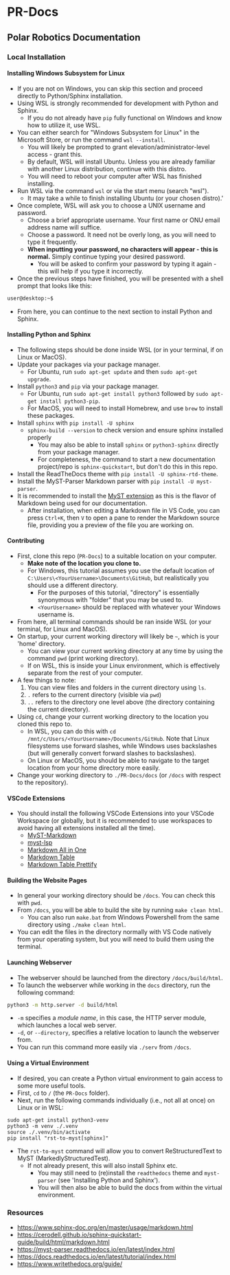 # PR-Docs
## Polar Robotics Documentation
### Local Installation
#### Installing Windows Subsystem for Linux
- If you are not on Windows, you can skip this section and proceed directly to Python/Sphinx installation.
- Using WSL is strongly recommended for development with Python and Sphinx.
	- If you do not already have `pip` fully functional on Windows and know how to utilize it, use WSL.
- You can either search for "Windows Subsystem for Linux" in the Microsoft Store, or run the command `wsl --install`.
	- You will likely be prompted to grant elevation/administrator-level access - grant this.
	- By default, WSL will install Ubuntu. Unless you are already familiar with another Linux distribution, continue with this distro.
	- You will need to reboot your computer after WSL has finished installing.
- Run WSL via the command `wsl` or via the start menu (search "wsl").
	- It may take a while to finish installing Ubuntu (or your chosen distro).'
- Once complete, WSL will ask you to choose a UNIX username and password.
	- Choose a brief appropriate username. Your first name or ONU email address name will suffice.
	- Choose a password. It need not be overly long, as you will need to type it frequently.
	- **When inputting your password, no characters will appear - this is normal.** Simply continue typing your desired password.
		- You will be asked to confirm your password by typing it again - this will help if you type it incorrectly.
- Once the previous steps have finished, you will be presented with a shell prompt that looks like this:

```sh
user@desktop:~$
```

- From here, you can continue to the next section to install Python and Sphinx.

#### Installing Python and Sphinx
- The following steps should be done inside WSL (or in your terminal, if on Linux or MacOS).
- Update your packages via your package manager.
	- For Ubuntu, run `sudo apt-get update` and then `sudo apt-get upgrade`.
- Install `python3` and `pip` via your package manager.
	- For Ubuntu, run `sudo apt-get install python3` followed by `sudo apt-get install python3-pip`.
	- For MacOS, you will need to install Homebrew, and use `brew` to install these packages.
- Install `sphinx` with `pip install -U sphinx`
	- `sphinx-build --version` to check version and ensure sphinx installed properly
		- You may also be able to install `sphinx` or `python3-sphinx` directly from your package manager.
		- For completeness, the command to start a new documentation project/repo is `sphinx-quickstart`, but don't do this in this repo.
- Install the ReadTheDocs theme with `pip install -U sphinx-rtd-theme`.
- Install the MyST-Parser Markdown parser with `pip install -U myst-parser`.
- It is recommended to install the [MyST extension](https://marketplace.visualstudio.com/items?itemName=ExecutableBookProject.myst-highlight) as this is the flavor of Markdown being used for our documentation.
	- After installation, when editing a Markdown file in VS Code, you can press `Ctrl+K`, then `V` to open a pane to render the Markdown source file, providing you a preview of the file you are working on.

#### Contributing
- First, clone this repo (`PR-Docs`) to a suitable location on your computer. 
	- **Make note of the location you clone to.** 
	- For Windows, this tutorial assumes you use the default location of `C:\Users\<YourUsername>\Documents\GitHub`, but realistically you should use a different directory.
		- For the purposes of this tutorial, "directory" is essentially synonymous with "folder" that you may be used to.
		- `<YourUsername>` should be replaced with whatever your Windows username is.
- From here, all terminal commands should be ran inside WSL (or your terminal, for Linux and MacOS).
- On startup, your current working directory will likely be `~`, which is your 'home' directory.
	- You can view your current working directory at any time by using the command `pwd` (print working directory).
	- If on WSL, this is inside your Linux environment, which is effectively separate from the rest of your computer.
- A few things to note:
	1. You can view files and folders in the current directory using `ls`.
	2. `.` refers to the current directory (visible via `pwd`)
	3. `..` refers to the directory one level above (the directory containing the current directory).
- Using `cd`, change your current working directory to the location you cloned this repo to.
	- In WSL, you can do this with `cd /mnt/c/Users/<YourUsername>/Documents/GitHub`. Note that Linux filesystems use forward slashes, while Windows uses backslashes (but will generally convert forward slashes to backslashes).
	- On Linux or MacOS, you should be able to navigate to the target location from your home directory more easily.
- Change your working directory to `./PR-Docs/docs` (or `/docs` with respect to the repository).

#### VSCode Extensions
- You should install the following VSCode Extensions into your VSCode Workspace (or globally, but it is recommended to use workspaces to avoid having all extensions installed all the time).
	- [MyST-Markdown](https://marketplace.visualstudio.com/items?itemName=ExecutableBookProject.myst-highlight)
	- [myst-lsp](https://marketplace.visualstudio.com/items?itemName=chrisjsewell.myst-lsp)
	- [Markdown All in One](https://marketplace.visualstudio.com/items?itemName=yzhang.markdown-all-in-one)
	- [Markdown Table](https://marketplace.visualstudio.com/items?itemName=TakumiI.markdowntable)
	- [Markdown Table Prettify](https://marketplace.visualstudio.com/items?itemName=darkriszty.markdown-table-prettify)

#### Building the Website Pages
- In general your working directory should be `/docs`. You can check this with `pwd`.
- From `/docs`, you will be able to build the site by running `make clean html`.
	- You can also run `make.bat` from Windows Powershell from the same directory using `./make clean html`.
- You can edit the files in the directory normally with VS Code natively from your operating system, but you will need to build them using the terminal.

#### Launching Webserver
- The webserver should be launched from the directory `/docs/build/html`.
- To launch the webserver while working in the `docs` directory, run the following command:
```sh
python3 -m http.server -d build/html
```
- `-m` specifies a *module name*, in this case, the HTTP server module, which launches a local web server.
- `-d`, or `--directory`, specifies a relative location to launch the webserver from.
- You can run this command more easily via `./serv` from `/docs`.

#### Using a Virtual Environment
- If desired, you can create a Python virtual environment to gain access to some more useful tools.
- First, `cd` to `/` (the `PR-Docs` folder).
- Next, run the following commands individually (i.e., not all at once) on Linux or in WSL:

```
sudo apt-get install python3-venv
python3 -m venv ./.venv
source ./.venv/bin/activate
pip install "rst-to-myst[sphinx]"
```

- The `rst-to-myst` command will allow you to convert ReStructuredText to MyST (MarkedlyStructuredTest).
	- If not already present, this will also install Sphinx etc.
		- You may still need to (re)install the `readthedocs` theme and `myst-parser` (see 'Installing Python and Sphinx').
		- You will then also be able to build the docs from within the virtual environment.

### Resources
- https://www.sphinx-doc.org/en/master/usage/markdown.html
- https://cerodell.github.io/sphinx-quickstart-guide/build/html/markdown.html
- https://myst-parser.readthedocs.io/en/latest/index.html
- https://docs.readthedocs.io/en/latest/tutorial/index.html
- https://www.writethedocs.org/guide/